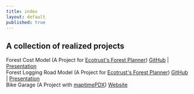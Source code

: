 ```yaml
---
title: index
layout: default
published: true
---
```


## A collection of realized projects

Forest Cost Model (A Project for [Ecotrust's Forest Planner](http://stage.forestplanner.ecotrust.org))
[GitHub](https://github.com/ustroetz/cost_model) | [Presentation](http://ustroetz.github.io/CostModel/brownbag.pptx)
<br/>
Forest Logging Road Model (A Project for [Ecotrust's Forest Planner](http://stage.forestplanner.ecotrust.org))
[GitHub](https://github.com/ustroetz/log-road) | [Presentation](http://ustroetz.github.io/LogRoad)
<br/>
Bike Garage (A Project with [maptimePDX](http://maptimepdx.org))
[Website](https://github.com/ustroetz/BikeGarage)
<br/>
